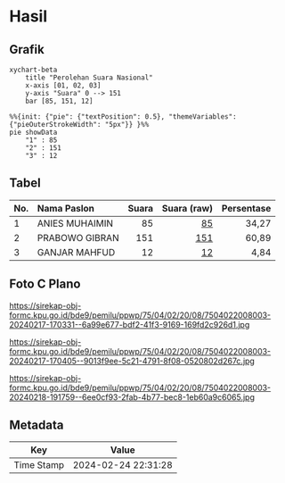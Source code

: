 # Hasil

## Grafik

```mermaid
xychart-beta
    title "Perolehan Suara Nasional"
    x-axis [01, 02, 03]
    y-axis "Suara" 0 --> 151
    bar [85, 151, 12]
```

```mermaid
%%{init: {"pie": {"textPosition": 0.5}, "themeVariables": {"pieOuterStrokeWidth": "5px"}} }%%
pie showData
    "1" : 85
    "2" : 151
    "3" : 12
```

## Tabel

| No. | Nama Paslon    | Suara | Suara (raw) | Persentase |
|:--- |:-------------- | -----:| -----------:| ----------:|
| 1   | ANIES MUHAIMIN | 85    | [85][p-1]   | 34,27      |
| 2   | PRABOWO GIBRAN | 151   | [151][p-2]  | 60,89      |
| 3   | GANJAR MAHFUD  | 12    | [12][p-3]   | 4,84       |


[p-1]: https://github.com/gigit-pemilu/pemilu-2024/blob/main/pilpres/hitung-suara/sub/75-gorontalo/sub/04-pohuwato/sub/02-lemito/sub/2008-lemito-utara/sub/003-tps/sub/paslon-1.txt
[p-2]: https://github.com/gigit-pemilu/pemilu-2024/blob/main/pilpres/hitung-suara/sub/75-gorontalo/sub/04-pohuwato/sub/02-lemito/sub/2008-lemito-utara/sub/003-tps/sub/paslon-2.txt
[p-3]: https://github.com/gigit-pemilu/pemilu-2024/blob/main/pilpres/hitung-suara/sub/75-gorontalo/sub/04-pohuwato/sub/02-lemito/sub/2008-lemito-utara/sub/003-tps/sub/paslon-3.txt

## Foto C Plano

https://sirekap-obj-formc.kpu.go.id/bde9/pemilu/ppwp/75/04/02/20/08/7504022008003-20240217-170331--6a99e677-bdf2-41f3-9169-169fd2c926d1.jpg

https://sirekap-obj-formc.kpu.go.id/bde9/pemilu/ppwp/75/04/02/20/08/7504022008003-20240217-170405--9013f9ee-5c21-4791-8f08-0520802d267c.jpg

https://sirekap-obj-formc.kpu.go.id/bde9/pemilu/ppwp/75/04/02/20/08/7504022008003-20240218-191759--6ee0cf93-2fab-4b77-bec8-1eb60a9c6065.jpg


## Metadata

| Key        | Value               |
| ---------- | ------------------- |
| Time Stamp | 2024-02-24 22:31:28 |



